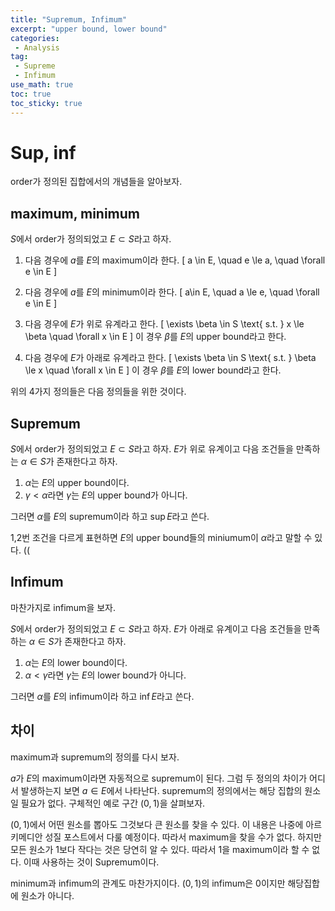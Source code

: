 ```yaml
---
title: "Supremum, Infimum"
excerpt: "upper bound, lower bound"
categories:
 - Analysis
tag:
 - Supreme
 - Infimum
use_math: true
toc: true
toc_sticky: true
---
```


# Sup, inf

order가 정의된 집합에서의 개념들을 알아보자.

## maximum, minimum

$S$에서 order가 정의되었고 $E \subset S$라고 하자.

1. 다음 경우에 $a$를 $E$의 maximum이라 한다.
\[
    a \in E, \quad e \le a, \quad \forall e \in E
\]
2. 다음 경우에 $a$를 $E$의 minimum이라 한다.
\[
    a\in E, \quad a \le e, \quad \forall e \in E
\]

3. 다음 경우에 $E$가 위로 유계라고 한다.
\[
    \exists \beta \in S \text{ s.t. } x \le \beta \quad \forall x \in E
\]
이 경우 $\beta$를 $E$의 upper bound라고 한다.

4. 다음 경우에 $E$가 아래로 유계라고 한다.
\[
    \exists \beta \in S \text{ s.t. } \beta \le x \quad \forall x \in E
\]
이 경우 $\beta$를 $E$의 lower bound라고 한다.

위의 4가지 정의들은 다음 정의들을 위한 것이다.

## Supremum

$S$에서 order가 정의되었고 $E \subset S$라고 하자. $E$가 위로 유계이고 다음 조건들을 만족하는 $\alpha \in S$가 존재한다고 하자.

1. $\alpha$는 $E$의 upper bound이다.
2. $\gamma < \alpha$라면 $\gamma$는 $E$의 upper bound가 아니다.

그러면 $\alpha$를 $E$의 supremum이라 하고 $\sup E$라고 쓴다.


1,2번 조건을 다르게 표현하면 $E$의 upper bound들의 miniumum이 $\alpha$라고 말할 수 있다.
((
## Infimum

마찬가지로 infimum을 보자.

$S$에서 order가 정의되었고 $E \subset S$라고 하자. $E$가 아래로 유계이고 다음 조건들을 만족하는 $\alpha \in S$가 존재한다고 하자.

1. $\alpha$는 $E$의 lower bound이다.
2. $\alpha < \gamma$라면 $\gamma$는 $E$의 lower bound가 아니다.

그러면 $\alpha$를 $E$의 infimum이라 하고 $\inf E$라고 쓴다.


## 차이

maximum과 supremum의 정의를 다시 보자.

$a$가 $E$의 maximum이라면 자동적으로 supremum이 된다. 그럼 두 정의의 차이가 어디서 발생하는지 보면 $a \in E$에서 나타난다. supremum의 정의에서는 해당 집합의 원소일 필요가 없다. 구체적인 예로
 구간 $(0,1)$을 살펴보자.

 $(0,1)$에서 어떤 원소를 뽑아도 그것보다 큰 원소를 찾을 수 있다. 이 내용은 나중에 아르키메디안 성질 포스트에서 다룰 예정이다. 따라서 maximum을 찾을 수가 없다. 하지만 모든 원소가 1보다 작다는 것은 당연히 알 수 있다. 따라서 1을 maximum이라 할 수 없다. 이때 사용하는 것이 Supremum이다.

 minimum과 infimum의 관계도 마찬가지이다. $(0,1)$의 infimum은 0이지만 해당집합에 원소가 아니다. 